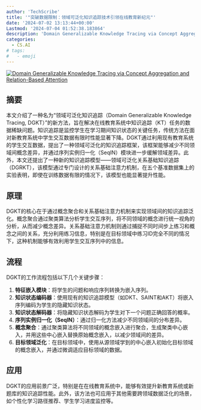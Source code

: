 ```yaml
---
author: 'TechScribe'
title: '"突破数据限制：领域可泛化知识追踪技术引领在线教育新纪元"'
date: '2024-07-02 13:13:44+00:00'
Lastmod: '2024-07-04 01:52:38.183864'
description: 'Domain Generalizable Knowledge Tracing via Concept Aggregation and Relation-Based Attention'
categories:
  - CS.AI
# tags:
#   - emoji
---
```


[![Domain Generalizable Knowledge Tracing via Concept Aggregation and Relation-Based Attention](https://arxiv-research-1301205113.cos.ap-guangzhou.myqcloud.com/images/2407.02547v1.pdf_0.jpg)](https://arxiv.org/abs/2407.02547v1)

## 摘要

本文介绍了一种名为“领域可泛化知识追踪（Domain Generalizable Knowledge Tracing, DGKT）”的新方法，旨在解决在线教育系统中知识追踪（KT）任务的数据稀缺问题。知识追踪是监控学生在学习期间知识状态的关键任务，传统方法在面对新教育系统中学生交互数据有限时性能显著下降。DGKT通过利用现有教育系统的学生交互数据，提出了一种领域可泛化的知识追踪框架，该框架能够减少不同领域间概念差异，并通过序列实例归一化（SeqIN）模块进一步缓解领域差异。此外，本文还提出了一种新的知识追踪模型——领域可泛化关系基础知识追踪（DGRKT），该模型通过专门设计的关系基础注意力机制，在五个基准数据集上的实验表明，即使在训练数据有限的情况下，该模型也能显著提升性能。<!--more-->

## 原理

DGKT的核心在于通过概念聚合和关系基础注意力机制来实现领域间的知识追踪泛化。概念聚合通过聚类算法分析学生交互序列，将不同领域的概念进行统一视角的分析，从而减少概念差异。关系基础注意力机制则通过捕捉不同时间步上练习和概念之间的关系，充分利用练习信息，特别是在目标领域中练习ID完全不同的情况下，这种机制能够有效利用学生交互序列中的信息。

## 流程

DGKT的工作流程包括以下几个关键步骤：
1. **特征嵌入模块**：将学生的问题和响应序列转换为嵌入序列。
2. **知识状态编码器**：使用现有的知识追踪模型（如DKT、SAINT和AKT）将嵌入序列编码为学生的隐藏知识状态。
3. **知识状态解码器**：将隐藏知识状态解码为学生对下一个问题正确回答的概率。
4. **序列实例归一化（SeqIN）**：通过归一化方法减少不同领域间的分布差异。
5. **概念聚合**：通过聚类算法将不同领域的概念嵌入进行聚合，生成聚类中心嵌入，并用这些中心嵌入替换原始概念嵌入，以减少领域间的差异。
6. **目标领域泛化**：在目标领域中，使用从源领域学到的中心嵌入初始化目标领域的概念嵌入，并通过微调适应目标领域的数据。

## 应用

DGKT的应用前景广泛，特别是在在线教育系统中，能够有效提升新教育系统或新题库的知识追踪性能。此外，该方法也可应用于其他需要跨领域数据泛化的场景，如个性化学习路径推荐、学生学习进度监控等。